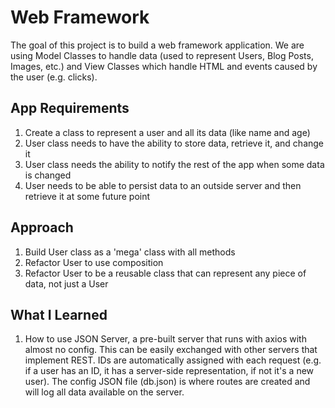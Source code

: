 # Web Framework

The goal of this project is to build a web framework application. We are using Model Classes to handle data (used to represent Users, Blog Posts, Images, etc.) and View Classes which handle HTML and events caused by the user (e.g. clicks).

## App Requirements

1. Create a class to represent a user and all its data (like name and age)
2. User class needs to have the ability to store data, retrieve it, and change it
3. User class needs the ability to notify the rest of the app when some data is changed
4. User needs to be able to persist data to an outside server and then retrieve it at some future point

## Approach

1. Build User class as a 'mega' class with all methods
2. Refactor User to use composition
3. Refactor User to be a reusable class that can represent any piece of data, not just a User

## What I Learned

1. How to use JSON Server, a pre-built server that runs with axios with almost no config. This can be easily exchanged with other servers that implement REST. IDs are automatically assigned with each request (e.g. if a user has an ID, it has a server-side representation, if not it's a new user). The config JSON file (db.json) is where routes are created and will log all data available on the server.

